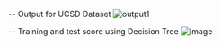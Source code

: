 -- Output for UCSD Dataset
![output1](https://github.com/user-attachments/assets/2619572d-ce66-4483-8b0d-25c4a5a5ee6e)


-- Training and test score using Decision Tree
![image](https://github.com/user-attachments/assets/2329497f-a897-4592-af54-89a7f46d059e)
